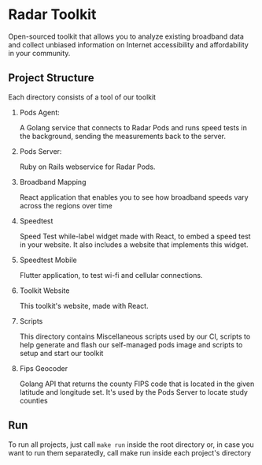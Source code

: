 # Radar Toolkit

Open-sourced toolkit that allows you to analyze existing broadband data and collect unbiased information on Internet accessibility and affordability in your community.

## Project Structure

Each directory consists of a tool of our toolkit

1. Pods Agent:
    
    A Golang service that connects to Radar Pods and runs speed tests in the background, sending the measurements back to the server.

2. Pods Server:
    
    Ruby on Rails webservice for Radar Pods.

3. Broadband Mapping

    React application that enables you to see how broadband speeds vary across the regions over time

4. Speedtest

    Speed Test while-label widget made with React, to embed a speed test in your website. It also includes a website that implements this widget.

5. Speedtest Mobile

    Flutter application, to test wi-fi and cellular connections.

6. Toolkit Website

    This toolkit's website, made with React.

7. Scripts

    This directory contains Miscellaneous scripts used by our CI, scripts to help generate and flash our self-managed pods image and scripts to setup and start our toolkit

8. Fips Geocoder

    Golang API that returns the county FIPS code that is located in the given latitude and longitude set. It's used by the Pods Server to locate study counties




## Run

To run all projects, just call `make run` inside the root directory or, in case you want to run them separatedly, call make run inside each project's directory